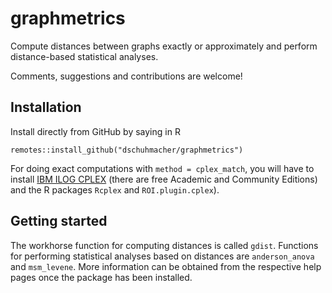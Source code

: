 # graphmetrics

Compute distances between graphs exactly or approximately and perform distance-based statistical analyses. 

Comments, suggestions and contributions are welcome!



## Installation

Install directly from GitHub by saying in R
```
remotes::install_github("dschuhmacher/graphmetrics")
```
For doing exact computations with `method = cplex_match`, you will have to install [IBM ILOG CPLEX](https://www.ibm.com/products/ilog-cplex-optimization-studio/cplex-optimizer) (there are free Academic and Community Editions) and the R packages `Rcplex` and `ROI.plugin.cplex`).



## Getting started

The workhorse function for computing distances is called `gdist`. Functions for performing statistical analyses based on distances are `anderson_anova` and `msm_levene`. More information can be obtained from the respective help pages once the package has been installed.
